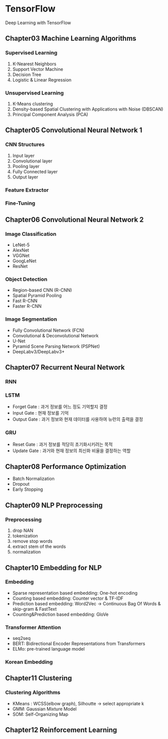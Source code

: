 # TensorFlow
Deep Learning with TensorFlow

## Chapter03 Machine Learning Algorithms

### Supervised Learning
1. K-Nearest Neighbors
2. Support Vector Machine
3. Decision Tree
4. Logistic & Linear Regression

### Unsupervised Learning
1. K-Means clustering
2. Density-based Spatial Clustering with Applications with Noise (DBSCAN)
3. Principal Component Analysis (PCA)

## Chapter05 Convolutional Neural Network 1

### CNN Structures
1. Input layer
2. Convolutional layer
3. Pooling layer
4. Fully Connected layer
5. Output layer

### Feature Extractor

### Fine-Tuning

## Chapter06 Convolutional Neural Network 2

### Image Classification
- LeNet-5
- AlexNet
- VGGNet
- GoogLeNet
- ResNet

### Object Detection
- Region-based CNN (R-CNN)
- Spatial Pyramid Pooling
- Fast R-CNN
- Faster R-CNN

### Image Segmentation
- Fully Convolutional Network (FCN)
- Convolutional & Deconvolutional Network
- U-Net
- Pyramid Scene Parsing Network (PSPNet)
- DeepLabv3/DeepLabv3+

## Chapter07 Recurrent Neural Network

### RNN

### LSTM
- Forget Gate : 과거 정보를 어느 정도 기억할지 결정
- Input  Gate : 현재 정보를 기억
- Output Gate : 과거 정보와 현재 데이터를 사용하여 뉴련의 출력을 결정

### GRU
- Reset  Gate : 과거 정보를 적당히 초기화시키려는 목적
- Update Gate : 과거와 현재 정보의 최신화 비율을 결정하는 역할

## Chapter08 Performance Optimization

- Batch Normalization
- Dropout
- Early Stopping

## Chapter09 NLP Preprocessing

### Preprocessing
1. drop NAN
2. tokenization
3. remove stop words
4. extract stem of the words
5. normalization

## Chapter10 Embedding for NLP

### Embedding
- Sparse representation based embedding: One-hot encoding
- Counting based embedding: Counter vector & TF-IDF
- Prediction based embedding: Word2Vec -> Continuous Bag Of Words & skip-gram & FastText
- Counting&Prediction based embedding: GloVe

### Transformer Attention
- seq2seq
- BERT: Bidirectional Encoder Representations from Transformers
- ELMo: pre-trained language model

### Korean Embedding

## Chapter11 Clustering

### Clustering Algorithms
- KMeans : WCSS(elbow graph), Silhoutte -> select appropriate k
- GMM: Gaussian Mixture Model
- SOM: Self-Organizing Map

## Chapter12 Reinforcement Learning

